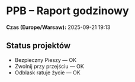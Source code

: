 # PPB – Raport godzinowy
**Czas (Europe/Warsaw):** 2025-09-21 19:13

## Status projektów
- Bezpieczny Pieszy — OK
- Zwolnij przy przejściu — OK
- Odblask ratuje życie — OK

